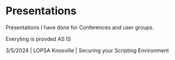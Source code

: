 # Presentations
Presentations I have done for Conferences and user groups.

Everyting is provded AS IS


3/5/2024 | LOPSA Knoxville | Securing your Scripting Environment 
